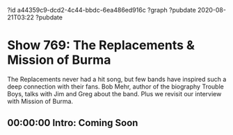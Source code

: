 ?id a44359c9-dcd2-4c44-bbdc-6ea486ed916c
?graph ?pubdate 2020-08-21T03:22
?pubdate 
# Show 769: The Replacements & Mission of Burma

The Replacements never had a hit song, but few bands have inspired such a deep connection with their fans. Bob Mehr, author of the biography Trouble Boys, talks with Jim and Greg about the band. Plus we revisit our interview with Mission of Burma.


## 00:00:00 Intro: Coming Soon

